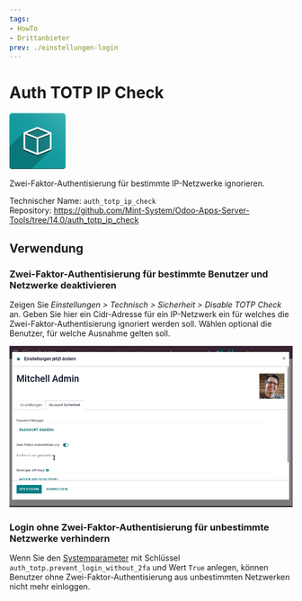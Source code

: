 ```yaml
---
tags:
- HowTo
- Drittanbieter
prev: ./einstellungen-login
---
```

# Auth TOTP IP Check
![icon_oms_box](assets/icon_oms_box.png)

Zwei-Faktor-Authentisierung für bestimmte IP-Netzwerke ignorieren.

Technischer Name: `auth_totp_ip_check`\
Repository: <https://github.com/Mint-System/Odoo-Apps-Server-Tools/tree/14.0/auth_totp_ip_check>

## Verwendung

### Zwei-Faktor-Authentisierung für bestimmte Benutzer und Netzwerke deaktivieren

Zeigen Sie *Einstellungen > Technisch > Sicherheit > Disable TOTP Check* an. Geben Sie hier ein Cidr-Adresse für ein IP-Netzwerk ein für welches die Zwei-Faktor-Authentisierung ignoriert werden soll. Wählen optional die Benutzer, für welche Ausnahme gelten soll.

![Auth TOTP IP Check](assets/Auth%20TOTP%20IP%20Check.gif)

### Login ohne Zwei-Faktor-Authentisierung für unbestimmte Netzwerke verhindern

Wenn Sie den [Systemparameter](Entwicklung.md#Systemparameter%20anlegen) mit Schlüssel `auth_totp.prevent_login_without_2fa` und Wert `True` anlegen, können Benutzer ohne Zwei-Faktor-Authentisierung aus unbestimmten Netzwerken nicht mehr einloggen.

